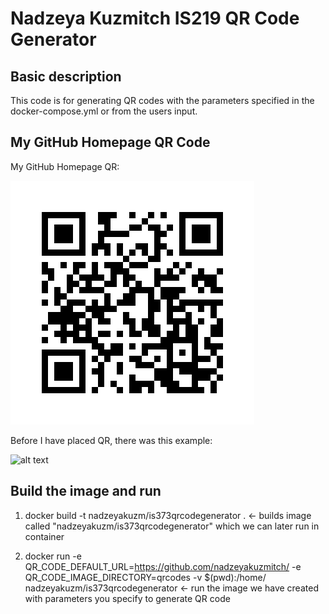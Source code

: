 # Nadzeya Kuzmitch IS219 QR Code Generator
## Basic description

This code is for generating QR codes with the parameters specified in the docker-compose.yml or from the users input.

## My GitHub Homepage QR Code

My GitHub Homepage QR:

![alt text](https://github.com/nadzeyakuzmitch/is373qrcodegenerator/blob/master/nadzeyakuzm-github.png?raw=true)

Before I have placed QR, there was this example:

![alt text](https://media-cldnry.s-nbcnews.com/image/upload/t_fit-760w,f_auto,q_auto:best/rockcms/2022-08/220805-domestic-cat-mjf-1540-382ba2.jpg)

## Build the image and run

1. docker build -t nadzeyakuzm/is373qrcodegenerator . <- builds image called "nadzeyakuzm/is373qrcodegenerator" which we can later run in container
   
2. docker run -e QR_CODE_DEFAULT_URL=https://github.com/nadzeyakuzmitch/ -e QR_CODE_IMAGE_DIRECTORY=qrcodes -v $(pwd):/home/ nadzeyakuzm/is373qrcodegenerator <- run the image we have created with parameters you specify to generate QR code
